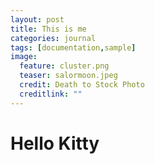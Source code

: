 ```yaml
---
layout: post
title: This is me
categories: journal
tags: [documentation,sample]
image:
  feature: cluster.png
  teaser: salormoon.jpeg
  credit: Death to Stock Photo
  creditlink: ""
---
```


# Hello Kitty
